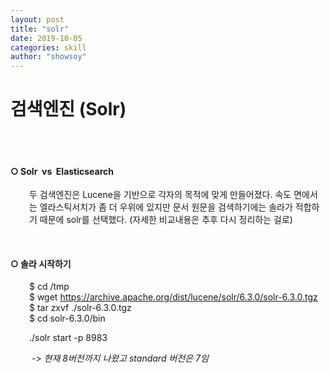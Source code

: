 ```yaml
---
layout: post
title: "solr"
date: 2019-10-05
categories: skill
author: "showsoy"
---
```

<h1>검색엔진 (Solr)</h1>
<p>&nbsp;</p>
<h4><br />○ Solr&nbsp; vs&nbsp; Elasticsearch</h4>
<p style="padding-left: 30px;">두 검색엔진은&nbsp;Lucene을 기반으로 각자의 목적에 맞게 만들어졌다. 속도 면에서는 엘라스틱서치가 좀 더 우위에 있지만 문서 원문을 검색하기에는 솔라가 적합하기 때문에 solr를 선택했다. (자세한 비교내용은 추후 다시 정리하는 걸로)</p>
<p style="padding-left: 30px;">&nbsp;</p>
<h4>○ 솔라 시작하기</h4>
<p style="padding-left: 30px;">$ cd /tmp<br /> $ wget&nbsp;<a href="https://archive.apache.org/dist/lucene/solr/6.3.0/solr-6.3.0.tgz" rel="nofollow">https://archive.apache.org/dist/lucene/solr/6.3.0/solr-6.3.0.tgz</a><br /> $ tar zxvf ./solr-6.3.0.tgz<br /> $ cd solr-6.3.0/bin</p>
<p style="padding-left: 30px;">./solr start -p 8983</p>
<p style="padding-left: 30px;"><em>&nbsp;-&gt; 현재 8버전까지 나왔고 standard 버전은 7임</em></p>
<p>&nbsp;</p>
<p>&nbsp;</p>
